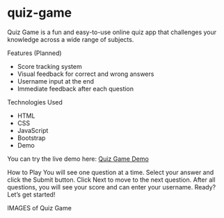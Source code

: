 # quiz-game
Quiz Game is a fun and easy-to-use online quiz app that challenges your knowledge across a wide range of subjects.


Features (Planned)
- Score tracking system
- Visual feedback for correct and wrong answers
- Username input at the end
- Immediate feedback after each question


Technologies Used
- HTML
- CSS
- JavaScript
- Bootstrap
- Demo

You can try the live demo here: [Quiz Game Demo](https://pdennise.github.io/quiz-game/)


How to Play
You will see one question at a time.
Select your answer and click the Submit button.
Click Next to move to the next question.
After all questions, you will see your score and can enter your username.
Ready? Let’s get started!

IMAGES of Quiz Game
